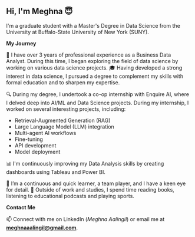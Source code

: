 ## Hi, I'm Meghna 😇


<!--
**MeghnaAaalingil/MeghnaAaalingil** is a ✨ _special_ ✨ repository because its `README.md` (this file) appears on your GitHub profile.

Here are some ideas to get you started:

- 🔭 I’m currently working on ...
- 🌱 I’m currently learning ...
- 👯 I’m looking to collaborate on ...
- 🤔 I’m looking for help with ...
- 💬 Ask me about ...
- 📫 How to reach me: ...
- 😄 Pronouns: ...
- ⚡ Fun fact: ...
-->

I'm a graduate student with a Master's Degree in Data Science from the University at Buffalo-State University of New York (SUNY).

**My Journey**

💼 I have over 3 years of professional experience as a Business Data Analyst. During this time, I began exploring the field of data science by working on various data science projects.
🎓 Having developed a strong interest in data science, I pursued a degree to complement my skills with formal education and to sharpen my expertise.

🔍 During my degree, I undertook a co-op internship with Enquire AI, where I delved deep into AI/ML and Data Science projects. During my internship, I worked on several interesting projects, including:

- Retrieval-Augmented Generation (RAG)
- Large Language Model (LLM) integration
- Multi-agent AI workflows
- Fine-tuning
- API development
- Model deployment

📊 I'm continuously improving my Data Analysis skills by creating dashboards using Tableau and Power BI.

🌟 I’m a continuous and quick learner, a team player, and I have a keen eye for detail.
🔬 Outside of work and studies, I spend time reading books, listening to educational podcasts and playing sports.

**Contact Me**

📫 Connect with me on LinkedIn (*Meghna Aalingil*) or email me at **meghnaaalingil@gmail.com**.
